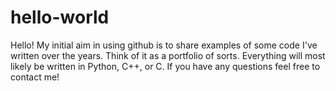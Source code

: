 # hello-world

Hello! My initial aim in using github is to share examples of some code I've written over the years. Think of it as a portfolio of sorts. Everything will most likely be written in Python, C++, or C. If you have any questions feel free to contact me!
